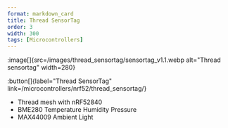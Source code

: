 ```yaml
---
format: markdown_card
title: Thread SensorTag
order: 3
width: 300
tags: [Microcontrollers]
---
```


:image[]{src=/images/thread_sensortag/sensortag_v1.1.webp alt="Thread sensortag" width=280}

:button[]{label="Thread SensorTag" link=/microcontrollers/nrf52/thread_sensortag/}

- Thread mesh with nRF52840
- BME280 Temperature Humidity Pressure
- MAX44009 Ambient Light
